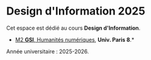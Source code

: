 # Design d'Information 2025

Cet espace est dédié au cours **Design d'Information**.
* [M2 **GSI**, Humanités numériques](https://humanites-numeriques.univ-paris8.fr/-Master-GSI-), **Univ. Paris 8**.*

Année universitaire : 2025-2026.

